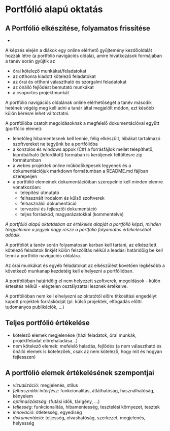 # Portfólió alapú oktatás

## A Portfólió elkészítése, folyamatos frissítése

- 

A képzés elején a diákok egy online elérhető gyűjtemény kezdőoldalát hozzák létre (a portfólió navigációs oldala),
amire hivatkozások formájában a tanév során gyűjtik az

- órai kötelező munkákat/feladatokat
- az otthonra kiadott kötelező feladatokat
- az órai és otthoni választható és szorgalmi feladatokat
- az önálló fejlődést bemutató munkákat
- a csoportos projektmunkát

A portfólió navigációs oldalának online elérhetőségét a tanév második hetének végéig meg kell adni a tanár által megjelölt módon, ezt később külön kérésre lehet változtatni.

A portfólióba csatolt megoldásoknak a megfelelő dokumentációval együtt (portfólió elemei):

- lehetőleg hibamentesnek kell lennie, félig elkészült, hibákat tartalmazó szoftvereket ne tegyünk be a portfólióba
- a konzolos és windows appok (C#) a forrásfájlok mellet telepíthető, kipróbálható (lefordított) formában is kerüljenek feltöltésre zip formátumban
- a webes projektek online működőképesek legyenek és a dokumentációjuk markdown formátumban a README.md fájlban szerepeljen
- a portfólió elemeinek dokumentációiban szerepelnie kell minden elemre vonatkozóan:
    - telepítési útmutató
    - felhasznált irodalom és külső szoftverek
    - felhasználói dokumentáció
    - tervezési és fejlesztői dokumentáció
    - teljes forráskód, magyarázatokkal (kommentelve)

*A portfólió alapú oktatásban az értékelés alapját a portfólió képzi, minden tárgyelemre a jegyek nagy része a portfólió folyamatos értékeléséből adódik.*

A portfóliót a tanév során folyamatosan karban kell tartani, az elkészített kötelező feladatok linkjét külön felszólítás nélkül a leadási határidőig be kell tenni a portfólió navigációs oldalára.

Az órai munkákat és egyéb feladatokat az elkészülést követően legkésőbb a következő munkanap kezdetéig kell elhelyezni a portfólióban.

A portfólióban határidőig el nem helyezett szoftverek, megoldások - külön értesítés nélkül - elégtelen osztályzattal lesznek értékelve.

A portfólióban nem kell elhelyezni az oktatótól előre titkosítási engedélyt kapott projektek forráskódját (pl. külső projektek, elfogadás előtti tudományos publikációk, ...)

## Teljes portfólió értékelése

- kötelező elemek megjelenése (házi feladatok, órai munkák, projektfeladat előrehaladása...)
- nem kötelező elemek: mefelelő haladás, fejlődés (a nem választható és önálló elemek is kötelezőek, csak az nem kötelező, hogy mit és hogyan fejlesszen)

## A portfólió elemek értékelésének szempontjai

- *vizualizáció*: megjelenés, stílus
- *felhasználói interfész*: funkcionalitás, átláthatóság, használhatóság, kényelem
- *optimalizástság*: (futási idők, tárigény, ...)
- *teljesség*: funkcionalitás, hibamentesség, tesztelési környezet, tesztek
- *innováció*: ötletesség, egyediség
- *dokumentáció*: teljesség, olvashatóság, szerkezet, megjelenés, helyesség
